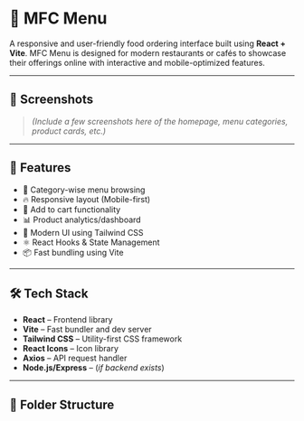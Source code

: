 # 🍔 MFC Menu

A responsive and user-friendly food ordering interface built using **React + Vite**. MFC Menu is designed for modern restaurants or cafés to showcase their offerings online with interactive and mobile-optimized features.

---

## 📸 Screenshots

> _(Include a few screenshots here of the homepage, menu categories, product cards, etc.)_

---

## 🚀 Features

- 🧭 Category-wise menu browsing
- 🔥 Responsive layout (Mobile-first)
- 🛒 Add to cart functionality
- 📊 Product analytics/dashboard
- 💅 Modern UI using Tailwind CSS
- ⚛️ React Hooks & State Management
- 📦 Fast bundling using Vite

---

## 🛠️ Tech Stack

- **React** – Frontend library
- **Vite** – Fast bundler and dev server
- **Tailwind CSS** – Utility-first CSS framework
- **React Icons** – Icon library
- **Axios** – API request handler
- **Node.js/Express** – (_if backend exists_)

---

## 📁 Folder Structure